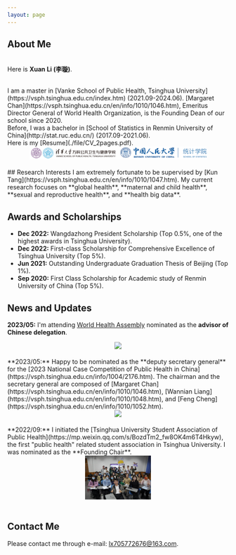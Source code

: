 ```yaml
---
layout: page
---
```


<!--<img src="https://i.postimg.cc/g0Fvn6PK/pic2.jpg" class="floatpic" wdith="500">-->
## About Me
<br>Here is **Xuan Li (李璇)**.

<br>
I am a master in [Vanke School of Public Health, Tsinghua University](https://vsph.tsinghua.edu.cn/index.htm) (2021.09-2024.06). [Margaret Chan](https://vsph.tsinghua.edu.cn/en/info/1010/1046.htm), Emeritus Director General of World Health Organization, is the Founding Dean of our school since 2020.

<br>
Before, I was a bachelor in [School of Statistics in Renmin University of China](http://stat.ruc.edu.cn/) (2017.09-2021.06).

<br>
Here is my [Resume](./file/CV_2pages.pdf).
<div align=center>
<img src="/images/Schools.png" height=30>
</div>
<br>
## Research Interests
I am extremely fortunate to be supervised by [Kun Tang](https://vsph.tsinghua.edu.cn/en/info/1010/1047.htm). My current research focuses on **global health**, **maternal and child health**, **sexual and reproductive health**, and **health big data**.

## Awards and Scholarships

- **Dec 2022:** Wangdazhong President Scholarship (Top 0.5%, one of the highest awards in Tsinghua University).
- **Dec 2022:** First-class Scholarship for Comprehensive Excellence of Tsinghua University (Top 5%).
- **Jun 2021:** Outstanding Undergraduate Graduation Thesis of Beijing (Top 1%).
- **Sep 2020:** First Class Scholarship for Academic study of Renmin University of China (Top 5%).

## News and Updates
**2023/05:** I'm attending [World Health Assembly](https://www.who.int/about/governance/world-health-assembly/seventy-sixth-world-health-assembly) nominated as the **advisor of Chinese delegation**.
<div align=center>
<img src="/images/WHA.PNG" height=100>
</div>
<br>
**2023/05:** Happy to be nominated as the **deputy secretary general** for the [2023 National Case Competition of Public Health in China](https://vsph.tsinghua.edu.cn/info/1004/2176.htm). The chairman and the secretary general are composed of [Margaret Chan](https://vsph.tsinghua.edu.cn/en/info/1010/1046.htm), [Wannian Liang](https://vsph.tsinghua.edu.cn/en/info/1010/1048.htm), and [Feng Cheng](https://vsph.tsinghua.edu.cn/en/info/1010/1052.htm).
<div align=center>
<img src="/images/Case_3.png" height=100>
</div>
<br>
**2022/09:** I initiated the [Tsinghua University Student Association of Public Health](https://mp.weixin.qq.com/s/BozdTm2_fw8OK4m6T4Hkyw), the first "public health" related student association in Tsinghua University. I was nominated as the **Founding Chair**.
<div align=center>
<img src="/images/association1.png" height=100>
</div>
<br>

## Contact Me

Please contact me through e-mail: lx705772676@163.com.
